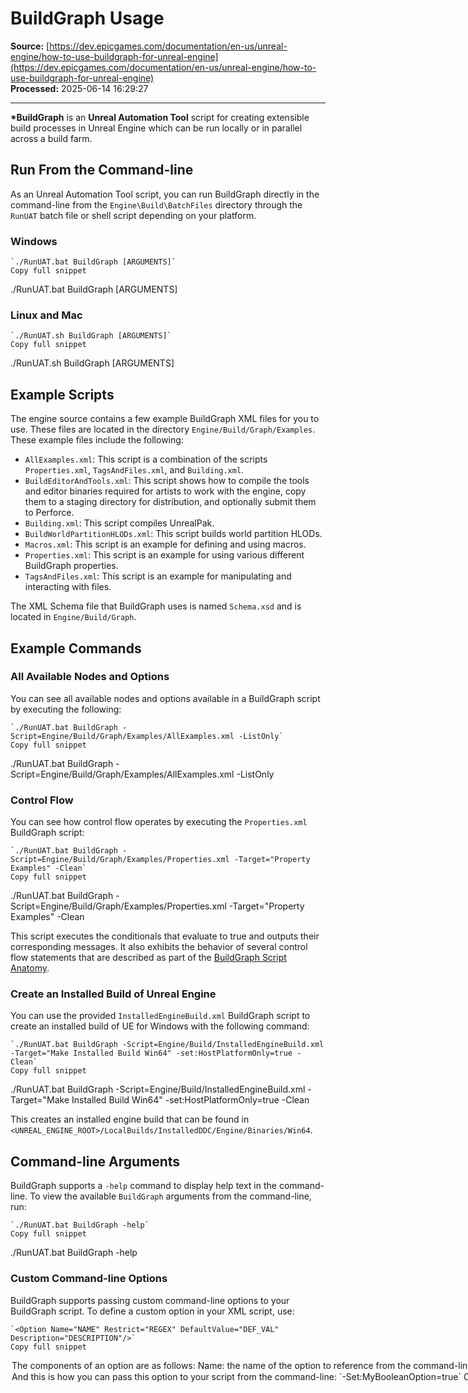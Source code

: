 # BuildGraph Usage

**Source:** [https://dev.epicgames.com/documentation/en-us/unreal-engine/how-to-use-buildgraph-for-unreal-engine](https://dev.epicgames.com/documentation/en-us/unreal-engine/how-to-use-buildgraph-for-unreal-engine)  
**Processed:** 2025-06-14 16:29:27

---

**\*BuildGraph** is an **Unreal Automation Tool** script for creating extensible build processes in Unreal Engine which can be run locally or in parallel across a build farm.

## Run From the Command-line

As an Unreal Automation Tool script, you can run BuildGraph directly in the command-line from the `Engine\Build\BatchFiles` directory through the `RunUAT` batch file or shell script depending on your platform.

### Windows

```
`./RunUAT.bat BuildGraph [ARGUMENTS]`
Copy full snippet
```
./RunUAT.bat BuildGraph \[ARGUMENTS\]

### Linux and Mac

```
`./RunUAT.sh BuildGraph [ARGUMENTS]`
Copy full snippet
```
./RunUAT.sh BuildGraph \[ARGUMENTS\]

## Example Scripts

The engine source contains a few example BuildGraph XML files for you to use. These files are located in the directory `Engine/Build/Graph/Examples`. These example files include the following:

-   `AllExamples.xml`: This script is a combination of the scripts `Properties.xml`, `TagsAndFiles.xml`, and `Building.xml`.
-   `BuildEditorAndTools.xml`: This script shows how to compile the tools and editor binaries required for artists to work with the engine, copy them to a staging directory for distribution, and optionally submit them to Perforce.
-   `Building.xml`: This script compiles UnrealPak.
-   `BuildWorldPartitionHLODs.xml`: This script builds world partition HLODs.
-   `Macros.xml`: This script is an example for defining and using macros.
-   `Properties.xml`: This script is an example for using various different BuildGraph properties.
-   `TagsAndFiles.xml`: This script is an example for manipulating and interacting with files.

The XML Schema file that BuildGraph uses is named `Schema.xsd` and is located in `Engine/Build/Graph`.

## Example Commands

### All Available Nodes and Options

You can see all available nodes and options available in a BuildGraph script by executing the following:

```
`./RunUAT.bat BuildGraph -Script=Engine/Build/Graph/Examples/AllExamples.xml -ListOnly`
Copy full snippet
```
./RunUAT.bat BuildGraph -Script=Engine/Build/Graph/Examples/AllExamples.xml -ListOnly

### Control Flow

You can see how control flow operates by executing the `Properties.xml` BuildGraph script:

```
`./RunUAT.bat BuildGraph -Script=Engine/Build/Graph/Examples/Properties.xml -Target="Property Examples" -Clean`
Copy full snippet
```
./RunUAT.bat BuildGraph -Script=Engine/Build/Graph/Examples/Properties.xml -Target="Property Examples" -Clean

This script executes the conditionals that evaluate to true and outputs their corresponding messages. It also exhibits the behavior of several control flow statements that are described as part of the [BuildGraph Script Anatomy](/documentation/en-us/unreal-engine/buildgraph-script-anatomy-for-unreal-engine).

### Create an Installed Build of Unreal Engine

You can use the provided `InstalledEngineBuild.xml` BuildGraph script to create an installed build of UE for Windows with the following command:

```
`./RunUAT.bat BuildGraph -Script=Engine/Build/InstalledEngineBuild.xml -Target="Make Installed Build Win64" -set:HostPlatformOnly=true -Clean`
Copy full snippet
```
./RunUAT.bat BuildGraph -Script=Engine/Build/InstalledEngineBuild.xml -Target="Make Installed Build Win64" -set:HostPlatformOnly=true -Clean

This creates an installed engine build that can be found in `<UNREAL_ENGINE_ROOT>/LocalBuilds/InstalledDDC/Engine/Binaries/Win64`.

## Command-line Arguments

BuildGraph supports a `-help` command to display help text in the command-line. To view the available `BuildGraph` arguments from the command-line, run:

```
`./RunUAT.bat BuildGraph -help`
Copy full snippet
```
./RunUAT.bat BuildGraph -help

### Custom Command-line Options

BuildGraph supports passing custom command-line options to your BuildGraph script. To define a custom option in your XML script, use:

```
`<Option Name="NAME" Restrict="REGEX" DefaultValue="DEF_VAL" Description="DESCRIPTION"/>`
Copy full snippet
```
<Option Name="NAME" Restrict="REGEX" DefaultValue="DEF\_VAL" Description="DESCRIPTION"/>

The components of an option are as follows:

-   `Name`: the name of the option to reference from the command-line.
-   `Restrict`: a regular expression to restrict the accepted values.
-   `DefaultValue`: the default value of the option if none is provided.
-   `Description`: description of this option, including how it might be used.

You can then pass the option to your script from the command-line with:

```
`-Set:<OPTION_NAME>=<OPTION_VALUE>`
Copy full snippet
```
\-Set:<OPTION\_NAME>=<OPTION\_VALUE>

#### Example

Here is an example of an option defined in an XML script:

```
`<Option Name="MyBooleanOption" Restrict="true|false" DefaultValue="false" Description="A boolean option for my BuildGraph script."/>`
Copy full snippet
```
<Option Name="MyBooleanOption" Restrict="true|false" DefaultValue="false" Description="A boolean option for my BuildGraph script."/>

And this is how you can pass this option to your script from the command-line:

```
`-Set:MyBooleanOption=true`
Copy full snippet
```
\-Set:MyBooleanOption=true

### Reference

This table contains a list of command-line arguments available for use with BuildGraph when run from the command-line as:

```
`./RunUAT.bat BuildGraph [ARGUMENTS]`
Copy full snippet
```
./RunUAT.bat BuildGraph \[ARGUMENTS\]

| **Argument** | **Description** |
| --- | --- |
| `-Script=<FILE_NAME>` | Path to the script describing the graph. |
| `-Target=<NAME>` | Name of the node or output tag to be built. |
| `-Schema` | Generate a schema to the default location. |
| `-Schema=<FILE_NAME>` | Generate a schema describing valid script documents, including all known tasks. |
| `-ImportSchema=<FILE_NAME>` | Import a schema from an existing schema file. |
| `-Set:<PROPERTY>=<VALUE>` | Set a named `PROPERTY` to the given `VALUE`. |
| `-Branch=<VALUE>` | Override the auto-detection of the current branch. |
| `-Clean` | Clean all cached state of completed build nodes before running. |
| `-CleanNode=<NAME>[+<NAME>...]` | Clean the given nodes before running. |
| `-Resume` | Resume a local build from the last node that completed successfully. |
| `-ListOnly` | Show the content of the preprocessed graph, but do not execute it. |
| `-ShowDiagnostics` | When running with `-ListOnly`, cause diagnostic messages entered to be shown when parsing the graph. |
| `-ShowDeps` | Show node dependencies in the graph output. |
| `-ShowNotifications` | Show notifications that are sent for each node in the output. |
| `-Trigger=<NAME>` | Execute only nodes behind the given trigger. |
| `-SkipTrigger=<NAME>[+<NAME>...]` | Skip the given triggers, including all nodes behind them in the graph. |
| `-SkipTriggers` | Skip all triggers. |
| `-TokenSignature=<NAME>` | Specify the signature identifying the current job, to be written to tokens for modes that require them. Tokens are ignored if this parameter is not specified. |
| `-SkipTargetsWithoutTokens` | Exclude targets which we cannot acquire tokens for rather than failing. |
| `-Preprocess=<FILE_NAME>` | Write the preprocessed graph to the given file. |
| `-Export=<FILE_NAME>` | Export a JSON file containing the preprocessed build graph for use as part of a build system. |
| `-HordeExport=<FILE_NAME>` | Export a JSON file containing the full build graph for use by Horde. |
| `-PublicTasksOnly` | Only include built-in tasks in the schema, excluding any other UAT modules. |
| `-SharedStorageDir=<DIR_NAME>` | Set the directory to use to transfer build products between agents in a build farm. |
| `-SingleNode=<NAME>` | Run only the given node. Intended for use on a build system after running with `-Export`. |
| `-WriteToSharedStorage` | Allow writing to shared storage. If not set, but `-SharedStorageDir` is specified, build products will read, but not be written. |